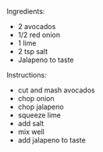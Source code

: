 Ingredients:
- 2 avocados
- 1/2 red onion
- 1 lime
- 2 tsp salt
- Jalapeno to taste

Instructions:
- cut and mash avocados
- chop onion
- chop jalapeno
- squeeze lime
- add salt
- mix well
- add jalapeno to taste
